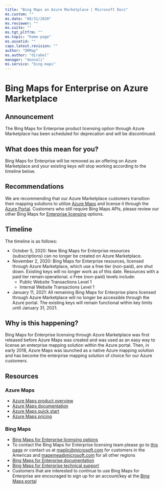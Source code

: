 ```yaml
---
title: "Bing Maps on Azure Marketplace | Microsoft Docs"
ms.custom: ""
ms.date: "08/31/2020"
ms.reviewer: ""
ms.suite: ""
ms.tgt_pltfrm: ""
ms.topic: "home-page"
ms.assetid: ""
caps.latest.revision: ""
author: "DRMap"
ms.author: "dirabel"
manager: "donnali"
ms.service: "bing-maps"
---
```

# Bing Maps for Enterprise on Azure Marketplace

## Announcement
The Bing Maps for Enterprise product licensing option through Azure Marketplace has been scheduled for deprecation and will be discontinued.

## What does this mean for you?
Bing Maps for Enterprise will be removed as an offering on Azure Marketplace and your existing keys will stop working according to the timeline below.

## Recommendations
We are recommending that our Azure Marketplace customers transition their mapping solutions to utilize [Azure Maps](https://azure.microsoft.com/services/azure-maps/) and license it through the [Azure Portal](https://portal.azure.com/#home). Customers who still require Bing Maps APIs, please review our other Bing Maps for [Enterprise licensing](https://www.microsoft.com/en-us/maps/licensing) options.

## Timeline
The timeline is as follows:
- October 5, 2020: New Bing Maps for Enterprise resources (subscriptions) can no longer be created on Azure Marketplace.
- November 2, 2020: Bing Maps for Enterprise resources, licensed through Azure Marketplace, which use a free tier (non-paid), are shut down. Existing keys will no longer work as of this date. Resources with a paid tier remain operational.
o	Free (non-paid) levels include:
  - Public Website Transactions Level 1
  - Internal Website Transactions Level 1
-	January 11, 2021: All remaining Bing Maps for Enterprise plans licensed through Azure Marketplace will no longer be accessible through the Azure portal. The existing keys will remain functional within key limits until January 31, 2021.

## Why is this happening?
Bing Maps for Enterprise licensing through Azure Marketplace was first released before Azure Maps was created and was used as an easy way to license an enterprise mapping solution within the Azure portal. Then, in early 2018, Azure Maps was launched as a native Azure mapping solution and has become the enterprise mapping solution of choice for our Azure customers.

## Resources

### Azure Maps
- [Azure Maps product overview](https://azure.microsoft.com/services/azure-maps/)
- [Azure Maps documentation](https://docs.microsoft.com/azure/azure-maps/)
- [Azure Maps quick start](https://docs.microsoft.com/azure/azure-maps/quick-demo-map-app)
- [Azure Maps pricing](https://azure.microsoft.com/pricing/details/azure-maps/)

### Bing Maps
- [Bing Maps for Enterprise licensing options](https://www.microsoft.com/en-us/maps/licensing)
- To contact the Bing Maps for Enterprise licensing team please go to [this page](https://www.microsoft.com/en-us/maps/contact-us) or contact us at maplic@microsoft.com for customers in the Americas and mapemea@microsoft.com for all other regions
- [Bing Maps for Enterprise documentation](https://docs.microsoft.com/bingmaps/)
- [Bing Maps for Enterprise technical support](https://support.microsoft.com/en-us/supportforbusiness/productselection?sapId=a2a88740-f135-42df-37d0-430a1b6cffc1)
- Customers that are interested to continue to use Bing Maps for Enterprise are encouraged to sign up for an account/key at the [Bing Maps portal](https://www.bingmapsportal.com/)
